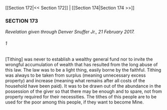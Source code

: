 [[Section 172|<< Section 172]]  |  [[Section 174|Section 174 >>]]

### SECTION 173

*Revelation given through Denver Snuffer Jr., 21 February 2017.*

###### 1
[Tithing] was never to establish a wealthy general fund nor to invite the wrongful accumulation of wealth that has resulted from the long abuse of this law. The law was to be a light thing, easily borne by the faithful. Tithing was always to be taken from surplus (meaning unnecessary excess property) and increase (meaning what remains after all costs of the household have been paid). It was to be drawn out of the abundance in the possession of the giver so that there may be enough and to spare, not from property required for their necessities. The tithes of this people are to be used for the poor among this people, if they want to become Mine.